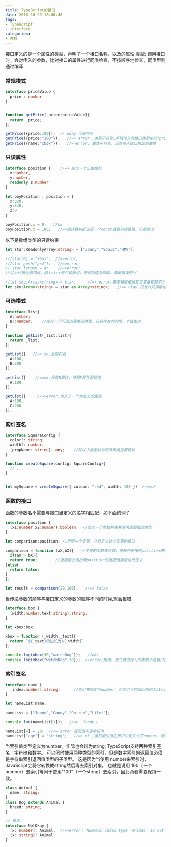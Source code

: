 ```yaml
---
title: TypeScript的接口
date: 2018-10-29 18:06:48
tags:
- TypeScript
- interface
categories:
- 教程
---
```


接口定义的是一个属性的类型，声明了一个接口名称，以及的属性:类型;
调用接口时，会对传入的参数，比对接口的属性进行同类检查，不按顺序地检查，同类型则通过编译

<!-- more -->
### 常规模式

``` typescript
interface priceValue {    
  price : number
}


function getPrice(_price:priceValue){  
  return _price;
};

getPrice({price:100});  // okay 全部符合
getPrice({price:"100"});   //=> error ,类型不符合,声明传入的接口类型中的“price”为”number“，而传入的是string类型
getPrice({name:"xbox"});   //=>error, 属性不符合，没有传入接口指定的属性
```
### 只读属性

``` typescript
interface position {    //=> 定义一个三维坐标
  x:number,
  y:number,
  readonly z:number
}

let boyPosition : position = {
  x:320,
  y:540,
  z:0
}

boyPosition.x = 0;   //ok
boyPosition.z = 100;   //=>编译器判断这是一个const或者只读属性，不能修改
```

以下是数组类型的只读约束

``` typescript
let star:ReadonlyArray<string> = ["Jonny","Sonic","HMV"];

///star[0] = "xbox";  //=>error;
///star.push("ps4");   //=>error;
// star.length = 4;    //=>error;
/*以上代码全部错误，因为star是只读数组，任何赋值与修改，都是错误的*/

//let sky:Array<string> = star;     //=> error,甚至被赋值给其它变量都是不允许的
let sky:Array<string> = star as Array<string>;   //=> okay,只有对只读数组在被赋值的同时，进行类型断言才会被通过
```

### 可选模式

```typescript
interface list{
  A:number;
  B?:number;    //定义一个可选的属性及类型，只有存在的时候，才会生效
}

function getList(_list:list){
  return _list;
};

getList({   //=> ok,全部符合
  A:100,
  B:200
});

getList({    //=>ok,没有B属性，但是B属性是可选
  A:100
});

getList({     //=>error,传入了一个为定义的属性
  A:100,
  C:200
});

```

### 索引签名

```typescript
interface SquareConfig {
  color?: string;
  width?: number;
  [propName: string]: any;    //除以上类型以外的所有类型都可以
}

function createSquare(config: SquareConfig){
  // ...
}


let mySquare = createSquare({ colour: "red", width: 100 })  //=>ok

```

### 函数的接口

函数的参数名不需要与接口里定义的名字相匹配，如下面的例子

``` typescript
interface position {
  (x1:number,x2:number):boolean;  //定义一个参数列表并注明返回值的类型
}

let comparison:position; //声明一个变量，并且定义这个变量的接口

comparison = function (aX,bX){   //变量的函数表达式，参数列表按照position进行定义
  if(aX > bX){
  return true;        //返回值必须按照position的返回值类型进行定义
}else{
  return false;
}
};

let result = comparison(20,100);   //=> false
```

当传递参数的顺序与接口定义的参数的顺序不同的时候,就会报错
``` typescript
interface box {
  (width:number,text:string):string;
}

let xbox:box;

xbox = function (_width,_text){
  return `${_text}的边长为${_width}`
};

console.log(xbox(30,"watchDog"));   //ok;
console.log(xbox("watchDog",30));  //error;报错，首先就说传入的参数不是接口指定的number类型

```

### 索引签名


``` typescript
interface name {
  [index:number]:string;      //索引被指定为number，而索引下的返回值则为string
}

let nameList:name;

nameList = ["Jonny","Candy","Daituo","Lilei"];

console.log(nameList[1]);   //=>  Candy；

nameList[4] = 20;  //=> error 返回值不是字符串
nameList["age"] = "string";   //=> ok ,虽然索引值在接口中定义为了number，但是如果设置为string，也不会报错，因为JavaScript在执行程序的时候，就算你传递的是number，也会被转成string
```

当索引值类型定义为number，实际也会转为string;
TypeScript支持两种索引签名：字符串和数字。 可以同时使用两种类型的索引，但是数字索引的返回值必须是字符串索引返回值类型的子类型。 这是因为当使用 number来索引时，JavaScript会将它转换成string然后再去索引对象。 也就是说用 100（一个number）去索引等同于使用"100"（一个string）去索引，因此两者需要保持一致。

```typescript
class Animal {
  name: string;
}
class Dog extends Animal {
  breed: string;
}

// 错误：
interface NotOkay {
  [x: number]: Animal;  //=>error； Numeric index type 'Animal' is not assignable to string index type 'Dog'.
  [x: string]: Animal;
}
```
